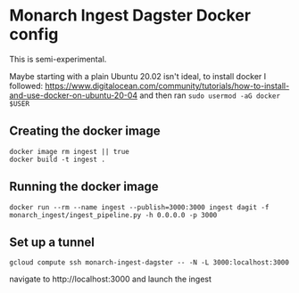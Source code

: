 # Monarch Ingest Dagster Docker config

This is semi-experimental. 

Maybe starting with a plain Ubuntu 20.02 isn't ideal, to install docker I followed: https://www.digitalocean.com/community/tutorials/how-to-install-and-use-docker-on-ubuntu-20-04 and then ran `sudo usermod -aG docker $USER`

## Creating the docker image

```
docker image rm ingest || true
docker build -t ingest .
```

## Running the docker image

```
docker run --rm --name ingest --publish=3000:3000 ingest dagit -f monarch_ingest/ingest_pipeline.py -h 0.0.0.0 -p 3000
```

## Set up a tunnel

```
gcloud compute ssh monarch-ingest-dagster -- -N -L 3000:localhost:3000
```

navigate to http://localhost:3000 and launch the ingest
